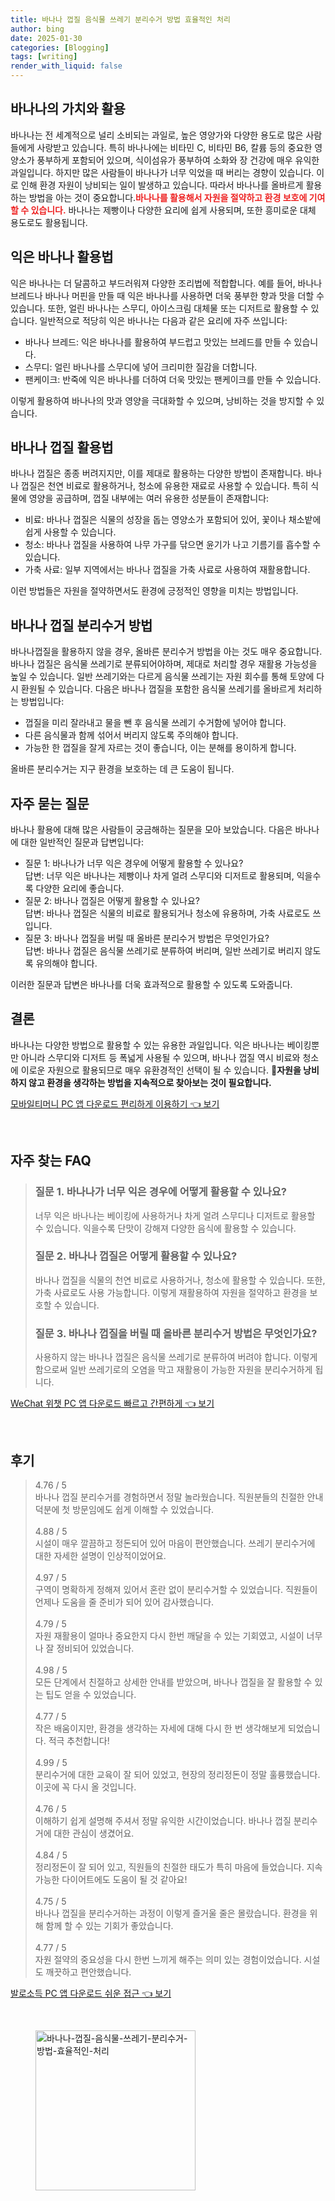 ```yaml
---
title: 바나나 껍질 음식물 쓰레기 분리수거 방법 효율적인 처리
author: bing
date: 2025-01-30
categories: [Blogging]
tags: [writing]
render_with_liquid: false
---
```



<h2 id='바나나의가치'>바나나의 가치와 활용</h2>

<p>바나나는 전 세계적으로 널리 소비되는 과일로, 높은 영양가와 다양한 용도로 많은 사람들에게 사랑받고 있습니다. 특히 바나나에는 비타민 C, 비타민 B6, 칼륨 등의 중요한 영양소가 풍부하게 포함되어 있으며, 식이섬유가 풍부하여 소화와 장 건강에 매우 유익한 과일입니다. 하지만 많은 사람들이 바나나가 너무 익었을 때 버리는 경향이 있습니다. 이로 인해 환경 자원이 낭비되는 일이 발생하고 있습니다. 따라서 바나나를 올바르게 활용하는 방법을 아는 것이 중요합니다.<b><span style="color: #ee2323;">바나나를 활용해서 자원을 절약하고 환경 보호에 기여할 수 있습니다.</span></b> 바나나는 제빵이나 다양한 요리에 쉽게 사용되며, 또한 흥미로운 대체 용도로도 활용됩니다.</p>

<h2 id='익은바나나활용법'>익은 바나나 활용법</h2>

<p>익은 바나나는 더 달콤하고 부드러워져 다양한 조리법에 적합합니다. 예를 들어, 바나나 브레드나 바나나 머핀을 만들 때 익은 바나나를 사용하면 더욱 풍부한 향과 맛을 더할 수 있습니다. 또한, 얼린 바나나는 스무디, 아이스크림 대체물 또는 디저트로 활용할 수 있습니다. 일반적으로 적당히 익은 바나나는 다음과 같은 요리에 자주 쓰입니다:</p>

<ul>
    <li>바나나 브레드: 익은 바나나를 활용하여 부드럽고 맛있는 브레드를 만들 수 있습니다.</li>
    <li>스무디: 얼린 바나나를 스무디에 넣어 크리미한 질감을 더합니다.</li>
    <li>팬케이크: 반죽에 익은 바나나를 더하여 더욱 맛있는 팬케이크를 만들 수 있습니다.</li>
</ul>

<p>이렇게 활용하여 바나나의 맛과 영양을 극대화할 수 있으며, 낭비하는 것을 방지할 수 있습니다.</p>

<h2 id='바나나껍질활용법'>바나나 껍질 활용법</h2>

<p>바나나 껍질은 종종 버려지지만, 이를 제대로 활용하는 다양한 방법이 존재합니다. 바나나 껍질은 천연 비료로 활용하거나, 청소에 유용한 재료로 사용할 수 있습니다. 특히 식물에 영양을 공급하며, 껍질 내부에는 여러 유용한 성분들이 존재합니다:</p>

<ul>
    <li>비료: 바나나 껍질은 식물의 성장을 돕는 영양소가 포함되어 있어, 꽃이나 채소밭에 쉽게 사용할 수 있습니다.</li>
    <li>청소: 바나나 껍질을 사용하여 나무 가구를 닦으면 윤기가 나고 기름기를 흡수할 수 있습니다.</li>
    <li>가축 사료: 일부 지역에서는 바나나 껍질을 가축 사료로 사용하여 재활용합니다.</li>
</ul>

<p>이런 방법들은 자원을 절약하면서도 환경에 긍정적인 영향을 미치는 방법입니다.</p>

<h2 id='바나나껍질분리수거방법'>바나나 껍질 분리수거 방법</h2>

<p>바나나껍질을 활용하지 않을 경우, 올바른 분리수거 방법을 아는 것도 매우 중요합니다. 바나나 껍질은 음식물 쓰레기로 분류되어야하며, 제대로 처리할 경우 재활용 가능성을 높일 수 있습니다. 일반 쓰레기와는 다르게 음식물 쓰레기는 자원 회수를 통해 토양에 다시 환원될 수 있습니다. 다음은 바나나 껍질을 포함한 음식물 쓰레기를 올바르게 처리하는 방법입니다:</p>

<ul>
    <li>껍질을 미리 잘라내고 물을 뺀 후 음식물 쓰레기 수거함에 넣어야 합니다.</li>
    <li>다른 음식물과 함께 섞어서 버리지 않도록 주의해야 합니다.</li>
    <li>가능한 한 껍질을 잘게 자르는 것이 좋습니다, 이는 분해를 용이하게 합니다.</li>
</ul>

<p>올바른 분리수거는 지구 환경을 보호하는 데 큰 도움이 됩니다.</p>

<h2 id='자주묻는질문'>자주 묻는 질문</h2>

<p>바나나 활용에 대해 많은 사람들이 궁금해하는 질문을 모아 보았습니다. 다음은 바나나에 대한 일반적인 질문과 답변입니다:</p>

<ul>
    <li>질문 1: 바나나가 너무 익은 경우에 어떻게 활용할 수 있나요? <br>답변: 너무 익은 바나나는 제빵이나 차게 얼려 스무디와 디저트로 활용되며, 익을수록 다양한 요리에 좋습니다.</li>
    <li>질문 2: 바나나 껍질은 어떻게 활용할 수 있나요? <br>답변: 바나나 껍질은 식물의 비료로 활용되거나 청소에 유용하며, 가축 사료로도 쓰입니다.</li>
    <li>질문 3: 바나나 껍질을 버릴 때 올바른 분리수거 방법은 무엇인가요? <br>답변: 바나나 껍질은 음식물 쓰레기로 분류하여 버리며, 일반 쓰레기로 버리지 않도록 유의해야 합니다.</li>
</ul>

<p>이러한 질문과 답변은 바나나를 더욱 효과적으로 활용할 수 있도록 도와줍니다.</p>

<h2 id='결론'>결론</h2>

<p>바나나는 다양한 방법으로 활용할 수 있는 유용한 과일입니다. 익은 바나나는 베이킹뿐만 아니라 스무디와 디저트 등 폭넓게 사용될 수 있으며, 바나나 껍질 역시 비료와 청소에 이로운 자원으로 활용되므로 매우 유환경적인 선택이 될 수 있습니다. 🥳<strong>자원을 낭비하지 않고 환경을 생각하는 방법을 지속적으로 찾아보는 것이 필요합니다.</strong></p>


<p><a class="click-button" title="모바일티머니 PC 앱 다운로드 편리하게 이용하기" href="https://somered.github.io/posts/%EB%AA%A8%EB%B0%94%EC%9D%BC%ED%8B%B0%EB%A8%B8%EB%8B%88-PC-%EC%95%B1-%EB%8B%A4%EC%9A%B4%EB%A1%9C%EB%93%9C-%ED%8E%B8%EB%A6%AC%ED%95%98%EA%B2%8C-%EC%9D%B4%EC%9A%A9%ED%95%98%EA%B8%B0/" rel="dofollow">모바일티머니 PC 앱 다운로드 편리하게 이용하기 👈 보기</a></p><br>
<h2 id='자주_찾는_FAQ'>자주 찾는 FAQ</h2>
<div itemscope="" itemtype="https://schema.org/FAQPage"> 
<blockquote> 
<div itemscope="" itemprop="mainEntity" itemtype="https://schema.org/Question"> 
<h3 itemprop="name">질문 1. 바나나가 너무 익은 경우에 어떻게 활용할 수 있나요?</h3> 
<div itemscope="" itemprop="acceptedAnswer" itemtype="https://schema.org/Answer"> 
<span itemprop="text"> 
<p>너무 익은 바나나는 베이킹에 사용하거나 차게 얼려 스무디나 디저트로 활용할 수 있습니다. 익을수록 단맛이 강해져 다양한 음식에 활용할 수 있습니다.</p> 
</span> 
</div> 
</div> 
<div itemscope="" itemprop="mainEntity" itemtype="https://schema.org/Question"> 
<h3 itemprop="name">질문 2. 바나나 껍질은 어떻게 활용할 수 있나요?</h3> 
<div itemscope="" itemprop="acceptedAnswer" itemtype="https://schema.org/Answer"> 
<span itemprop="text"> 
<p>바나나 껍질을 식물의 천연 비료로 사용하거나, 청소에 활용할 수 있습니다. 또한, 가축 사료로도 사용 가능합니다. 이렇게 재활용하여 자원을 절약하고 환경을 보호할 수 있습니다.</p> 
</span> 
</div> 
</div> 
<div itemscope="" itemprop="mainEntity" itemtype="https://schema.org/Question"> 
<h3 itemprop="name">질문 3. 바나나 껍질을 버릴 때 올바른 분리수거 방법은 무엇인가요?</h3> 
<div itemscope="" itemprop="acceptedAnswer" itemtype="https://schema.org/Answer"> 
<span itemprop="text"> 
<p>사용하지 않는 바나나 껍질은 음식물 쓰레기로 분류하여 버려야 합니다. 이렇게 함으로써 일반 쓰레기로의 오염을 막고 재활용이 가능한 자원을 분리수거하게 됩니다.</p> 
</span> 
</div> 
</div> 
</blockquote> 
</div>
<p><a class="click-button" title="WeChat 위챗 PC 앱 다운로드 빠르고 간편하게" href="https://somered.github.io/posts/WeChat-%EC%9C%84%EC%B1%97-PC-%EC%95%B1-%EB%8B%A4%EC%9A%B4%EB%A1%9C%EB%93%9C-%EB%B9%A0%EB%A5%B4%EA%B3%A0-%EA%B0%84%ED%8E%B8%ED%95%98%EA%B2%8C/" rel="dofollow">WeChat 위챗 PC 앱 다운로드 빠르고 간편하게 👈 보기</a></p><br>
<h2 id='후기'>후기</h2>
<div itemscope itemtype="https://schema.org/Product">
  <blockquote>
  <div itemprop="review" itemscope itemtype="https://schema.org/Review">
      <div itemprop="reviewRating" itemscope itemtype="https://schema.org/Rating"> <span itemprop="ratingValue">4.76</span> / <span itemprop="bestRating">5</span> </div>
      <span itemprop="reviewBody">바나나 껍질 분리수거를 경험하면서 정말 놀라웠습니다. 직원분들의 친절한 안내 덕분에 첫 방문임에도 쉽게 이해할 수 있었습니다.</span>
  </div>
  <br>
  <div itemprop="review" itemscope itemtype="https://schema.org/Review">
      <div itemprop="reviewRating" itemscope itemtype="https://schema.org/Rating"> <span itemprop="ratingValue">4.88</span> / <span itemprop="bestRating">5</span> </div>
      <span itemprop="reviewBody">시설이 매우 깔끔하고 정돈되어 있어 마음이 편안했습니다. 쓰레기 분리수거에 대한 자세한 설명이 인상적이었어요.</span>
  </div>
  <br>
  <div itemprop="review" itemscope itemtype="https://schema.org/Review">
      <div itemprop="reviewRating" itemscope itemtype="https://schema.org/Rating"> <span itemprop="ratingValue">4.97</span> / <span itemprop="bestRating">5</span> </div>
      <span itemprop="reviewBody">구역이 명확하게 정해져 있어서 혼란 없이 분리수거할 수 있었습니다. 직원들이 언제나 도움을 줄 준비가 되어 있어 감사했습니다.</span>
  </div>
  <br>
  <div itemprop="review" itemscope itemtype="https://schema.org/Review">
      <div itemprop="reviewRating" itemscope itemtype="https://schema.org/Rating"> <span itemprop="ratingValue">4.79</span> / <span itemprop="bestRating">5</span> </div>
      <span itemprop="reviewBody">자원 재활용이 얼마나 중요한지 다시 한번 깨달을 수 있는 기회였고, 시설이 너무나 잘 정비되어 있었습니다.</span>
  </div>
  <br>
  <div itemprop="review" itemscope itemtype="https://schema.org/Review">
      <div itemprop="reviewRating" itemscope itemtype="https://schema.org/Rating"> <span itemprop="ratingValue">4.98</span> / <span itemprop="bestRating">5</span> </div>
      <span itemprop="reviewBody">모든 단계에서 친절하고 상세한 안내를 받았으며, 바나나 껍질을 잘 활용할 수 있는 팁도 얻을 수 있었습니다.</span>
  </div>
  <br>
  <div itemprop="review" itemscope itemtype="https://schema.org/Review">
      <div itemprop="reviewRating" itemscope itemtype="https://schema.org/Rating"> <span itemprop="ratingValue">4.77</span> / <span itemprop="bestRating">5</span> </div>
      <span itemprop="reviewBody">작은 배움이지만, 환경을 생각하는 자세에 대해 다시 한 번 생각해보게 되었습니다. 적극 추천합니다!</span>
  </div>
  <br>
  <div itemprop="review" itemscope itemtype="https://schema.org/Review">
      <div itemprop="reviewRating" itemscope itemtype="https://schema.org/Rating"> <span itemprop="ratingValue">4.99</span> / <span itemprop="bestRating">5</span> </div>
      <span itemprop="reviewBody">분리수거에 대한 교육이 잘 되어 있었고, 현장의 정리정돈이 정말 훌륭했습니다. 이곳에 꼭 다시 올 것입니다.</span>
  </div>
  <br>
  <div itemprop="review" itemscope itemtype="https://schema.org/Review">
      <div itemprop="reviewRating" itemscope itemtype="https://schema.org/Rating"> <span itemprop="ratingValue">4.76</span> / <span itemprop="bestRating">5</span> </div>
      <span itemprop="reviewBody">이해하기 쉽게 설명해 주셔서 정말 유익한 시간이었습니다. 바나나 껍질 분리수거에 대한 관심이 생겼어요.</span>
  </div>
  <br>
  <div itemprop="review" itemscope itemtype="https://schema.org/Review">
      <div itemprop="reviewRating" itemscope itemtype="https://schema.org/Rating"> <span itemprop="ratingValue">4.84</span> / <span itemprop="bestRating">5</span> </div>
      <span itemprop="reviewBody">정리정돈이 잘 되어 있고, 직원들의 친절한 태도가 특히 마음에 들었습니다. 지속 가능한 다이어트에도 도움이 될 것 같아요!</span>
  </div>
  <br>
  <div itemprop="review" itemscope itemtype="https://schema.org/Review">
      <div itemprop="reviewRating" itemscope itemtype="https://schema.org/Rating"> <span itemprop="ratingValue">4.75</span> / <span itemprop="bestRating">5</span> </div>
      <span itemprop="reviewBody">바나나 껍질을 분리수거하는 과정이 이렇게 즐거울 줄은 몰랐습니다. 환경을 위해 함께 할 수 있는 기회가 좋았습니다.</span>
  </div>
  <br>
  <div itemprop="review" itemscope itemtype="https://schema.org/Review">
      <div itemprop="reviewRating" itemscope itemtype="https://schema.org/Rating"> <span itemprop="ratingValue">4.77</span> / <span itemprop="bestRating">5</span> </div>
      <span itemprop="reviewBody">자원 절약의 중요성을 다시 한번 느끼게 해주는 의미 있는 경험이었습니다. 시설도 깨끗하고 편안했습니다.</span>
  </div>
  </blockquote>
</div>
<p><a class="click-button" title="발로소득 PC 앱 다운로드 쉬운 접근" href="https://somered.github.io/posts/%EB%B0%9C%EB%A1%9C%EC%86%8C%EB%93%9D-PC-%EC%95%B1-%EB%8B%A4%EC%9A%B4%EB%A1%9C%EB%93%9C-%EC%89%AC%EC%9A%B4-%EC%A0%91%EA%B7%BC/" rel="dofollow">발로소득 PC 앱 다운로드 쉬운 접근 👈 보기</a></p><br>
<figure class="image"><img src="https://somered.github.io/assets/img/thumbnail/바나나-껍질-음식물-쓰레기-분리수거-방법-효율적인-처리.webp" alt="바나나-껍질-음식물-쓰레기-분리수거-방법-효율적인-처리" width="256" height="256"></figure>